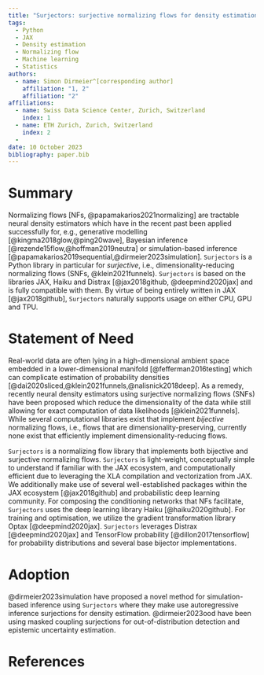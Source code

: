 ```yaml
---
title: "Surjectors: surjective normalizing flows for density estimation"
tags:
  - Python
  - JAX
  - Density estimation
  - Normalizing flow
  - Machine learning
  - Statistics
authors:
  - name: Simon Dirmeier^[corresponding author]
    affiliation: "1, 2"
    affiliation: "2"
affiliations:
  - name: Swiss Data Science Center, Zurich, Switzerland
    index: 1
  - name: ETH Zurich, Zurich, Switzerland
    index: 2
  -
date: 10 October 2023
bibliography: paper.bib
---
```


# Summary

Normalizing flows [NFs, @papamakarios2021normalizing] are tractable neural density estimators which have in the recent past been applied successfully for, e.g.,
generative modelling [@kingma2018glow,@ping20wave], Bayesian inference [@rezende15flow,@hoffman2019neutra] or simulation-based inference [@papamakarios2019sequential,@dirmeier2023simulation]. `Surjectors` is a Python library in particular
for *surjective*, i.e., dimensionality-reducing normalizing flows (SNFs, @klein2021funnels). `Surjectors` is based on the libraries JAX, Haiku and Distrax [@jax2018github, @deepmind2020jax] and is fully compatible with them.
By virtue of being entirely written in JAX [@jax2018github], `Surjectors` naturally supports usage on either CPU, GPU and TPU.

# Statement of Need

Real-world data are often lying in a high-dimensional ambient space embedded in a lower-dimensional manifold [@fefferman2016testing] which can complicate estimation of probability densities [@dai2020sliced,@klein2021funnels,@nalisnick2018deep].
As a remedy, recently neural density estimators using surjective normalizing flows (SNFs) have been proposed which reduce the dimensionality of the data while still allowing for exact computation of data likelihoods [@klein2021funnels].
While several computational libraries exist that implement *bijective* normalizing flows, i.e., flows that are dimensionality-preserving, currently none exist that efficiently implement dimensionality-reducing flows.

`Surjectors` is a normalizing flow library that implements both bijective and surjective normalizing flows. `Surjectors` is light-weight, conceptually simple to understand if familiar with the JAX ecosystem, and
computationally efficient due to leveraging the XLA compilation and vectorization from JAX.
We additionally make use of several well-established packages within the JAX ecosystem [@jax2018github] and probabilistic deep learning community.
For composing the conditioning networks that NFs facilitate, `Surjectors` uses the deep learning library Haiku [@haiku2020github]. For training and optimisation, we utilize the gradient transformation library
Optax [@deepmind2020jax]. `Surjectors` leverages Distrax [@deepmind2020jax] and TensorFlow probability [@dillon2017tensorflow] for probability distributions and several base bijector implementations.

# Adoption

@dirmeier2023simulation have proposed a novel method for simulation-based inference using `Surjectors` where they make use autoregressive inference surjections for density estimation. @dirmeier2023ood have been using masked coupling surjections for out-of-distribution
detection and epistemic uncertainty estimation.

# References
